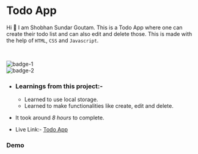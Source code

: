 # Todo App

Hi 👋 I am Shobhan Sundar Goutam. This is a Todo App where one can create their todo list and can also edit and delete those. This is made with the help of `HTML`, `CSS` and `Javascript`.

<br>

![badge-1](https://img.shields.io/badge/HTML-CSS-blue)
<br>
![badge-2](https://img.shields.io/badge/-Javascript-yellow)

- ### Learnings from this project:-

  - Learned to use local storage.
  - Learned to make functionalities like create, edit and delete.

- It took around _8 hours_ to complete.

- Live Link:- [Todo App](https://todo-js-fsjs.netlify.app/)

### Demo
